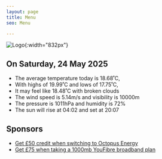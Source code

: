 ```yaml
---
layout: page
title: Menu
seo: Menu

---
```


![Logo](/images/logo.jpg){:width="832px"}

<!-- weather_marker starts -->
## On Saturday, 24 May 2025

- The average temperature today is 18.68˚C,
- With highs of 19.99˚C and lows of 17.75˚C,
- It may feel like 18.48˚C with broken clouds
- The wind speed is 5.14m/s and visibility is 10000m
- The pressure is 1011hPa and humidity is 72%
- The sun will rise at 04:02 and set at 20:07

<!-- weather_marker ends -->

## Sponsors

- [Get £50 credit when switching to Octopus Energy](https://bit.ly/3oD1nnS)
- [Get £75 when taking a 1000mb YouFibre broadband plan](https://aklam.io/91zWhU?)
